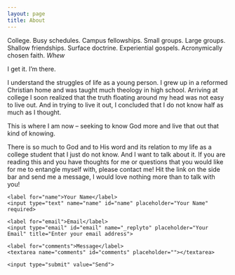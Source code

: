 ```yaml
---
layout: page
title: About
---
```


College. Busy schedules. Campus fellowships. Small groups. Large groups. Shallow friendships. Surface doctrine. Experiential gospels. Acronymically chosen faith. *Whew*

I get it. I’m there.

I understand the struggles of life as a young person. I grew up in a reformed Christian home and was taught much theology in high school. Arriving at college I soon realized that the truth floating around my head was not easy to live out. And in trying to live it out, I concluded that I do not know half as much as I thought.

This is where I am now – seeking to know God more and live that out that kind of knowing.

There is so much to God and to His word and its relation to my life as a college student that I just do not know. And I want to talk about it. If you are reading this and you have thoughts for me or questions that you would like for me to entangle myself with, please contact me! Hit the link on the side bar and send me a message, I would love nothing more than to talk with you!

<script>
form {
  box-sizing: border-box;
  margin: 2% auto;
  width: 25%;
}
label {
  cursor: pointer;
}
input, textarea {
  padding: 2%;
  border-radius: 3px;
  border:1px solid #aaa;
  display:block;
  margin-bottom: 5%;
  margin-top: 1%;
  font-size: 100%;
}
textarea {
  resize:vertical; 
  width: 100%;
  min-height: 20%;
}
input[type="submit"] {
  margin-top: 2%;
  background-color:#fff;
  padding: 2% 20%;
}
input[type="submit"]:hover {
  background-color: #666;
  border: 1px solid #666;
  color: #fff;
  cursor: pointer;
}
input:focus, textarea:focus {
  outline: 0;
}
</script>
<form action="https://formspree.io/lukepg98@gmail.com" method="POST">
  
    <label for="name">Your Name</label>
    <input type="text" name="name" id="name" placeholder="Your Name" required>
    
    <label for="email">Email</label>
    <input type="email" id="email" name="_replyto" placeholder="Your Email" title="Enter your email address">
  
    <label for="comments">Message</label>
    <textarea name="comments" id="comments" placeholder=""></textarea>
  
    <input type="submit" value="Send">
</form>
